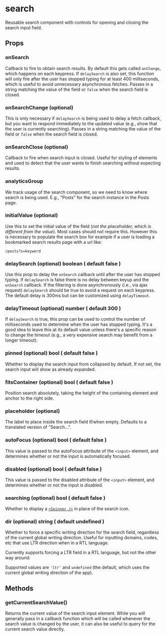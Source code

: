 search
======

Reusable search component with controls for opening and closing the search input field.

## Props

### onSearch
Callback to fire to obtain search results. By default this gets called `onChange`, which happens on each keypress. If `delaySearch` is also set, this function will only fire after the user has stopped typing for at least 400 milliseconds, which is useful to avoid unnecessary asynchronous fetches. Passes in a string matching the value of the field or `false` when the search field is closed.

### onSearchChange (optional)
This is only necessary if `delaySearch` is being used to delay a fetch callback, but you want to respond immediately to the updated value (e.g., show that the user is currently searching). Passes in a string matching the value of the field or `false` when the search field is closed.

### onSearchClose (optional)
Callback to fire when search input is closed. Useful for styling of elements and used
to detect that the user wants to finish searching without expecting results.

### analyticsGroup
We track usage of the search component, so we need to know where search is being used. E.g., "Posts" for the search instance in the Posts page.

### initialValue (optional)
Use this to set the initial value of the field (_not the placeholder, which is different from the value_). Most cases should not require this. However this is necessary to populate the search box for example if a user is loading a bookmarked search results page with a url like:

`/posts?s=keyword`

### delaySearch (optional) boolean ( default false )
Use this prop to delay the `onSearch` callback until after the user has stopped typing. If `delaySearch` is false there is no delay between keyup and the `onSearch` callback. If the filtering is done asynchronously (i.e., via ajax request) `delaySearch` should be true to avoid a request on each keypress. The default delay is 300ms but can be customized using `delayTimeout`.

### delayTimeout (optional) number ( default 300 )
If `delaySearch` is true, this prop can be used to control the number of milliseconds used to determine when the user has stopped typing. It's a good idea to leave this at its default value unless there's a specific reason to change the timeout (e.g., a very expensive search may benefit from a longer timeout).

### pinned (optional) bool ( default false )
Whether to display the search input from collapsed by default. If not set, the search input will show as already expanded.

### fitsContainer (optional) bool ( default false )
Position search absolutely, taking the height of the containing element and anchor to the right side.

### placeholder (optional)
The label to place inside the search field if/when empty. Defaults to a translated version of "Search…".

### autoFocus (optional) bool ( default false )
This value is passed to the autoFocus attribute of the `<input>` element, and determines whether or not the input is automatically focused.

### disabled (optional) bool ( default false )
This value is passed to the disabled attribute of the `<input>` element, and determines whether or not the input is disabled.

### searching (optional) bool ( default false )
Whether to display a [`<Spinner />`](../spinner/) in place of the search icon.

### dir (optional) string ( default undefined )
Whether to force a specific writing direction for the search field, regardless of the current global writing direction. Useful for inputting domains, codes, etc that use LTR direction when in a RTL language.

Currently supports forcing a LTR field in a RTL language, but not the other way around.

Supported values are `'ltr'` and `undefined` (the default, which uses the current global writing direction of the app).

## Methods

### getCurrentSearchValue()
Returns the current value of the search input element. While you will generally pass in a callback function which will be called whenever the search value is changed by the user, it can also be useful to query for the current search value directly.

